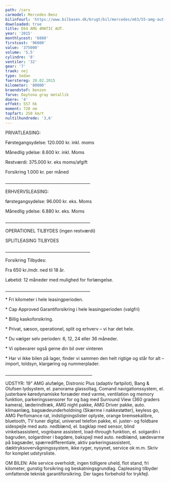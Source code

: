 ```yaml
---
path: /cars
carmodel: Mercedes-Benz
bilinfourl: 'https://www.bilbasen.dk/brugt/bil/mercedes/e63/55-amg-aut-4-m-4d/3698232'
downloaded: true
title: E64 AMG 4MATIC AUT.
year: '2015'
monthlycost: '6880'
firstcost: '96000'
value: '375000'
volume: '5,5'
cylindre: '8'
ventiler: '32'
gear: '7'
traek: nej
type: Sedan
foerstereg: 20.02.2015
kilometer: '80000'
braendstof: benzon
farve: Daytona gray metallik
doere: '4'
effekt: 557 hk
moment: 720 nm
topfart: 250 km/t
nultilhundrede: '3,6'
---
```

PRIVATLEASING:

Førstegangsydelse: 120.000 kr. inkl. moms

Månedlig ydelse: 8.600 kr. inkl. Moms

Restværdi: 375.000 kr. eks moms/afgift

Forsikring 1.000 kr. per måned

\_\_\_\_\_\_\_\_\_\_\_\_\_\_\_\_\_\_\_\_\_\_\_\_\_\_\_\_\_\_\_\_\_\_\_\_\_\_\_\_\_\_



ERHVERVSLEASING:

førstegangsydelse: 96.000 kr. eks. Moms 

Månedlig ydelse: 6.880 kr. eks. Moms

\_\_\_\_\_\_\_\_\_\_\_\_\_\_\_\_\_\_\_\_\_\_\_\_\_\_\_\_\_\_\_\_\_\_\_\_\_\_\_\_\_\_



OPERATIONEL TILBYDES (ingen restværdi) 

SPLITLEASING TILBYDES

\_\_\_\_\_\_\_\_\_\_\_\_\_\_\_\_\_\_\_\_\_\_\_\_\_\_\_\_\_\_\_\_\_\_\_\_\_\_\_\_\_\_



Forsikring Tilbydes:

Fra 650 kr./mdr. ned til 18 år. 

Løbetid: 12 måneder med mulighed for forlængelse.

\_\_\_\_\_\_\_\_\_\_\_\_\_\_\_\_\_\_\_\_\_\_\_\_\_\_\_\_\_\_\_\_\_\_\_\_\_\_\_\_\_\_



\* Fri kilometer i hele leasingperioden.

\* Cap Approved Garantiforsikring i hele leasingperioden (valgfri)

\* Billig kaskoforsikring.

\* Privat, sæson, operationel, split og erhverv – vi har det hele.

\* Du vælger selv perioden: 6, 12, 24 eller 36 måneder.

\* Vi opbevarer også gerne din bil over vinteren

\* Har vi ikke bilen på lager, finder vi sammen den helt rigtige og står for alt – import, toldsyn, klargøring og nummerplader. 

\_\_\_\_\_\_\_\_\_\_\_\_\_\_\_\_\_\_\_\_\_\_\_\_\_\_\_\_\_\_\_\_\_\_\_\_\_\_\_\_\_\__

UDSTYR: 19” AMG alufælge, Distronic Plus (adaptiv fartpilot), Bang & Olufsen lydsystem, el. panorama glassoltag, Comand navigationssystem, el. justerbare køredynamiske forsæder med varme, ventilation og memory funktion, parkeringssensorer for og bag med Surround View (360 graders kamera), læderindtræk, AMG night pakke, AMG Driver pakke, auto. klimaanlæg, bagsædeunderholdning (Skærme i nakkestøtter), keyless go, AMG Perfomance rat, indstigningslister oplyste, orange bremsekalibre, bluetooth, TV tuner digital, universel telefon pakke, el. juster- og foldbare sidespejle med auto. nedblænd, el. bagklap med sensor, blind vinkelsassistent, vognbane assistent, load-through funktion, el. solgardin i bagruden, solgardiner i bagdøre, bakspejl med auto. nedblænd, sædevarme på bagsæder, spærredifferentiale, aktiv parkeringsassistent, dæktryksovervågningssystem, ikke ryger, nysynet, service ok m.m. Skriv for komplet udstyrsliste.



OM BILEN: Alle service overholdt, ingen tidligere uheld, flot stand, fri kilometer, gunstig forsikring og beskatningsgrundlag. Capleasing tilbyder omfattende teknisk garantiforsikring. Der tages forbehold for trykfejl.
